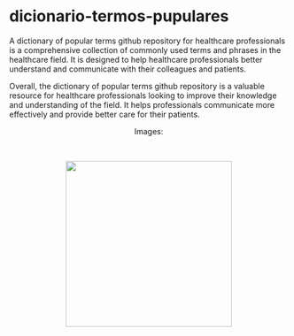 # dicionario-termos-pupulares
A dictionary of popular terms github repository for healthcare professionals is a comprehensive collection of commonly used terms and phrases in the healthcare field. It is designed to help healthcare professionals better understand and communicate with their colleagues and patients.

Overall, the dictionary of popular terms github repository is a valuable resource for healthcare professionals looking to improve their knowledge and understanding of the field. It helps professionals communicate more effectively and provide better care for their patients.

<p align="center">Images:</p></br>
<p align="center">
  <img src="screen-recording.gif" width="300" style="display: block; margin: 0 auto"> </br>
</p>
